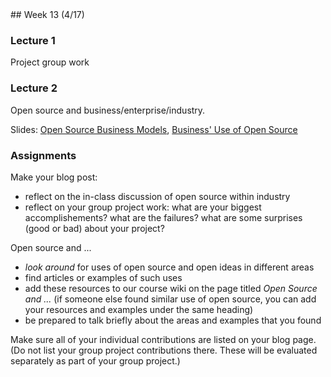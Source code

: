 <div class="week">

<div class="week_heading" markdown="1">
## Week 13 (4/17)
</div>

<div class="column_materials"  markdown="1">

### Lecture 1

Project group work

### Lecture 2

Open source and business/enterprise/industry. 

Slides: [Open Source Business Models](slides/business_models.html), [Business' Use of Open Source](slides/business_use_open_source.html) 



</div>

<div class="column_assign"  markdown="1">

### Assignments


Make your blog post:
- reflect on the in-class discussion of open source within industry
- reflect on your group project work: what are your biggest accomplishements? what are the failures? what are 
some surprises (good or bad) about your project? 

Open source and ...
- _look around_ for uses of open source and open ideas in different areas
- find articles or examples of such uses
- add these resources to our course wiki on the page titled _Open Source and ..._  (if someone else found similar use of open source, you can add your resources and 
examples under the same heading) 
- be prepared to talk briefly about the areas and examples that you found 

Make sure all of your individual contributions are listed on your blog page. (Do not list your group project contributions there. These will be evaluated separately as part of your group project.) 


</div>
</div>
